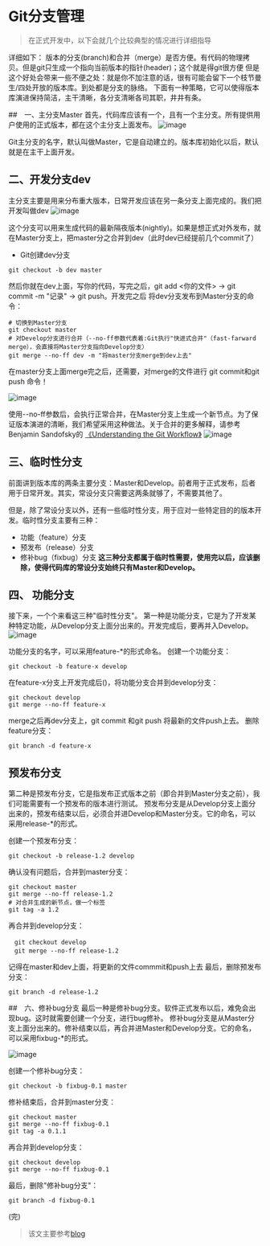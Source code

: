 # Git分支管理
> 在正式开发中，以下会就几个比较典型的情况进行详细指导

详细如下：
版本的分支(branch)和合并（merge）是否方便。有代码的物理拷贝。但是git只生成一个指向当前版本的指针(header)；这个就是得git很方便
但是这个好处会带来一些不便之处：就是你不加注意的话，很有可能会留下一个枝节曼生/四处开放的版本库。到处都是分支的脉络。
下面有一种策略，它可以使得版本库演进保持简洁，主干清晰，各分支清晰各司其职，井井有条。

##　一、主分支Master
首先，代码库应该有一个，且有一个主分支。所有提供用户使用的正式版本，都在这个主分支上面发布。
![image](https://github.com/guimeisang/git/blob/master/img/bg1.png)

Git主分支的名字，默认叫做Master，它是自动建立的。版本库初始化以后，默认就是在主干上面开发。

## 二、开发分支dev
主分支主要是用来分布重大版本，日常开发应该在另一条分支上面完成的。我们把开发叫做dev
![image](https://github.com/guimeisang/git/blob/master/img/bg2.png)

这个分支可以用来生成代码的最新隔夜版本(nightly)。如果是想正式对外发布，就在Master分支上，把master分之合并到dev（此时dev已经提前几个commit了）
- Git创建dev分支
```
git checkout -b dev master
```
然后你就在dev上面，写你的代码，写完之后，git add <你的文件> → git commit -m "记录" → git push。开发完之后
将dev分支发布到Master分支的命令：
```
# 切换到Master分支
git checkout master
# 对Develop分支进行合并（--no-ff参数代表着:Git执行"快进式合并"（fast-farward merge），会直接将Master分支指向Develop分支）
git merge --no-ff dev -m "将master分支merge到dev上去"
```
在master分支上面merge完之后，还需要，对merge的文件进行 git commit和git push 命令！

 ![image](https://github.com/guimeisang/git/blob/master/img/bg3.png)

 使用--no-ff参数后，会执行正常合并，在Master分支上生成一个新节点。为了保证版本演进的清晰，我们希望采用这种做法。关于合并的更多解释，请参考Benjamin Sandofsky的
 [《Understanding the Git Workflow》](http://sandofsky.com/blog/git-workflow.html)
  ![image](https://github.com/guimeisang/git/blob/master/img/bg4.png)

## 三、临时性分支

前面讲到版本库的两条主要分支：Master和Develop。前者用于正式发布，后者用于日常开发。其实，常设分支只需要这两条就够了，不需要其他了。

但是，除了常设分支以外，还有一些临时性分支，用于应对一些特定目的的版本开发。临时性分支主要有三种：
- 功能（feature）分支
- 预发布（release）分支
- 修补bug（fixbug）分支
**这三种分支都属于临时性需要，使用完以后，应该删除，使得代码库的常设分支始终只有Master和Develop。**

## 四、 功能分支

接下来，一个个来看这三种"临时性分支"。
第一种是功能分支，它是为了开发某种特定功能，从Develop分支上面分出来的。开发完成后，要再并入Develop。
 ![image](https://github.com/guimeisang/git/blob/master/img/bg5.png)

功能分支的名字，可以采用feature-*的形式命名。
创建一个功能分支：
```
git checkout -b feature-x develop
```
在feature-x分支上开发完成后()，将功能分支合并到develop分支：
```
git checkout develop
git merge --no-ff feature-x
```
merge之后再dev分支上，git commit 和git push 将最新的文件push上去。
删除feature分支：
```
git branch -d feature-x
```

## 预发布分支
第二种是预发布分支，它是指发布正式版本之前（即合并到Master分支之前），我们可能需要有一个预发布的版本进行测试。
预发布分支是从Develop分支上面分出来的，预发布结束以后，必须合并进Develop和Master分支。它的命名，可以采用release-*的形式。

创建一个预发布分支：
```
git checkout -b release-1.2 develop
```

确认没有问题后，合并到master分支：
```
git checkout master
git merge --no-ff release-1.2
# 对合并生成的新节点，做一个标签
git tag -a 1.2
```


再合并到develop分支：
```
　git checkout develop
　git merge --no-ff release-1.2
```
记得在master和dev上面，将更新的文件commmit和push上去
最后，删除预发布分支：
```
git branch -d release-1.2
```
##　六、修补bug分支
最后一种是修补bug分支。软件正式发布以后，难免会出现bug。这时就需要创建一个分支，进行bug修补。
修补bug分支是从Master分支上面分出来的。修补结束以后，再合并进Master和Develop分支。它的命名，可以采用fixbug-*的形式。

 ![image](https://github.com/guimeisang/git/blob/master/img/bg6.png)

 创建一个修补bug分支：
 ```
 git checkout -b fixbug-0.1 master
 ```
 修补结束后，合并到master分支：
 ```
 git checkout master
 git merge --no-ff fixbug-0.1
 git tag -a 0.1.1
 ```
 再合并到develop分支：
 ```
 git checkout develop
 git merge --no-ff fixbug-0.1
 ```
 最后，删除"修补bug分支"：
 ```
 git branch -d fixbug-0.1
 ```

 (完)









> 该文主要参考[blog](http://www.ruanyifeng.com/blog/2012/07/git.html)
